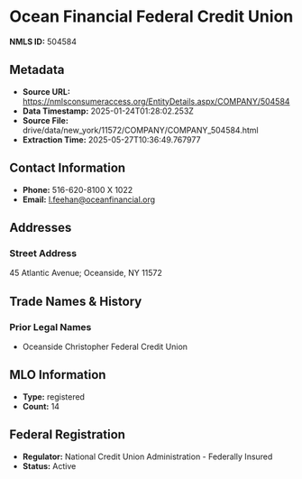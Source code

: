 # Ocean Financial Federal Credit Union

**NMLS ID:** 504584

## Metadata
- **Source URL:** https://nmlsconsumeraccess.org/EntityDetails.aspx/COMPANY/504584
- **Data Timestamp:** 2025-01-24T01:28:02.253Z
- **Source File:** drive/data/new_york/11572/COMPANY/COMPANY_504584.html
- **Extraction Time:** 2025-05-27T10:36:49.767977

## Contact Information
- **Phone:** 516-620-8100 X 1022
- **Email:** l.feehan@oceanfinancial.org

## Addresses
### Street Address
45 Atlantic Avenue; Oceanside, NY 11572

## Trade Names & History
### Prior Legal Names
- Oceanside Christopher Federal Credit Union

## MLO Information
- **Type:** registered
- **Count:** 14

## Federal Registration
- **Regulator:** National Credit Union Administration - Federally Insured
- **Status:** Active
